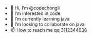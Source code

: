 - 👋 Hi, I’m @codechongli
- 👀 I’m interested in code
- 🌱 I’m currently learning java
- 💞️ I’m looking to collaborate on java
- 📫 How to reach me qq 3112344038

<!---
codechongli/codechongli is a ✨ special ✨ repository because its `README.md` (this file) appears on your GitHub profile.
You can click the Preview link to take a look at your changes.
--->
